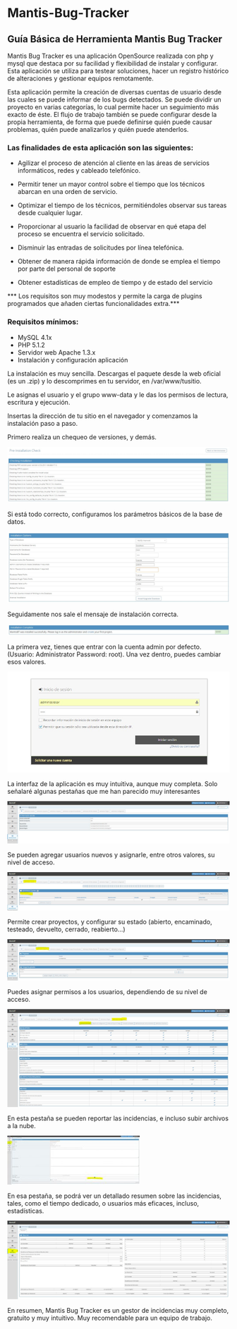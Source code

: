 # Mantis-Bug-Tracker
## Guía Básica de Herramienta Mantis Bug Tracker

Mantis Bug Tracker es una aplicación OpenSource realizada con php y mysql que destaca por su facilidad y flexibilidad de instalar y configurar. Esta aplicación se utiliza para testear soluciones, hacer un registro histórico de alteraciones y gestionar equipos remotamente.

Esta aplicación permite la creación de diversas cuentas de usuario desde las cuales se puede informar de los bugs detectados. Se puede dividir un proyecto en varias categorías, lo cual permite hacer un seguimiento más exacto de éste. El flujo de trabajo también se puede configurar desde la propia herramienta, de forma que puede definirse quién puede causar problemas, quién puede analizarlos y quién puede atenderlos.

### Las finalidades de esta aplicación son las siguientes:

- Agilizar el proceso de atención al cliente en las áreas de servicios informáticos, redes y cableado telefónico.

- Permitir tener un mayor control sobre el tiempo que los técnicos abarcan en una orden de servicio.

- Optimizar el tiempo de los técnicos, permitiéndoles observar sus tareas desde cualquier lugar.

- Proporcionar al usuario la facilidad de observar en qué etapa del proceso se encuentra el servicio solicitado.

- Disminuir las entradas de solicitudes por línea telefónica.

- Obtener de manera rápida información de donde se emplea el tiempo por parte del personal de soporte

- Obtener estadísticas de empleo de tiempo y de estado del servicio
 

*** Los requisitos son muy modestos y  permite la carga de plugins programados que añaden ciertas funcionalidades extra.***

### Requisitos mínimos:

- MySQL 4.1x
- PHP 5.1.2
- Servidor web Apache 1.3.x
- Instalación y configuración aplicación

La instalación es muy sencilla. Descargas el paquete desde la web oficial (es un .zip) y lo descomprimes en tu servidor, en /var/www/tusitio.

Le asignas el usuario y el grupo www-data y le das los permisos de lectura, escritura y ejecución.

Insertas la dirección de tu sitio en el navegador y comenzamos la instalación paso a paso.

Primero realiza un chequeo de versiones, y demás.

![imagen](images/1.jpg)

Si está todo correcto, configuramos los parámetros básicos de la base de datos.

![imagen](images/2.jpg)

Seguidamente nos sale el mensaje de instalación correcta.

![imagen](images/3.jpg)

La primera vez, tienes que entrar con la cuenta admin por defecto. (Usuario: Administrator Password: root). Una vez dentro, puedes cambiar esos valores.

![imagen](images/4.jpg)

La interfaz de la aplicación es muy intuitiva, aunque muy completa. Solo señalaré algunas pestañas que me han parecido muy interesantes

![imagen](images/5.jpg)

Se pueden agregar usuarios nuevos y asignarle, entre otros valores, su nivel de acceso.

![imagen](images/6.jpg)

Permite crear proyectos, y configurar su estado  (abierto, encaminado, testeado, devuelto, cerrado, reabierto…)

![imagen](images/7.jpg)

Puedes asignar permisos a los usuarios, dependiendo de su nivel de acceso.

![imagen](images/8.jpg)

En esta pestaña se pueden reportar las incidencias, e incluso subir archivos a la nube.

![imagen](images/9.jpg)

En esa pestaña, se podrá ver un detallado resumen sobre las incidencias, tales, como el tiempo dedicado, o usuarios más eficaces, incluso, estadísticas.

![imagen](images/10.jpg)

En resumen, Mantis Bug Tracker es un gestor de incidencias muy completo, gratuito y muy intuitivo. Muy recomendable para un equipo de trabajo.
